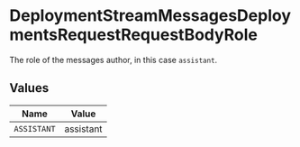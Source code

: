 # DeploymentStreamMessagesDeploymentsRequestRequestBodyRole

The role of the messages author, in this case `assistant`.


## Values

| Name        | Value       |
| ----------- | ----------- |
| `ASSISTANT` | assistant   |